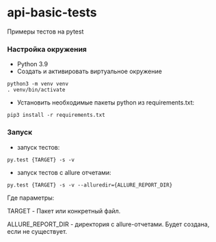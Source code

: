 # api-basic-tests
Примеры тестов на pytest

### Настройка окружения
- Python 3.9
- Создать и активировать виртуальное окружение
```shell script
python3 -m venv venv
. venv/bin/activate
```
- Установить необходимые пакеты python из requirements.txt:

```shell
pip3 install -r requirements.txt
```

### Запуск
- запуск тестов:
```shell script
py.test {TARGET} -s -v
```
- запуск тестов с allure отчетами:
```shell script
py.test {TARGET} -s -v --alluredir={ALLURE_REPORT_DIR}
```
Где параметры:

TARGET - Пакет или конкретный файл.

ALLURE_REPORT_DIR - директория с allure-отчетами. Будет создана, если не существует.